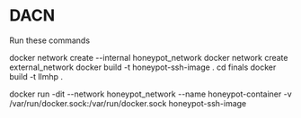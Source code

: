 # DACN

Run these commands

docker network create --internal honeypot_network
docker network create external_network
docker build -t honeypot-ssh-image .
cd finals
docker build -t llmhp .

docker run -dit --network honeypot_network --name honeypot-container -v /var/run/docker.sock:/var/run/docker.sock honeypot-ssh-image
